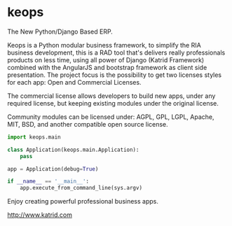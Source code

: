 keops
=====

The New Python/Django Based ERP.

Keops is a Python modular business framework, to simplify the RIA business development,
this is a RAD tool that's delivers really professionals products on less time, using all power of Django (Katrid Framework) combined with the AngularJS and bootstrap framework as client side presentation.
The project focus is the possibility to get two licenses styles for each app: Open and Commercial Licenses.

The commercial license allows developers to build new apps, under any required license, but keeping existing modules under the original license.

Community modules can be licensed under: AGPL, GPL, LGPL, Apache, MIT, BSD, and another compatible open source license.

```python
import keops.main

class Application(keops.main.Application):
    pass

app = Application(debug=True)

if __name__ == '__main__':
    app.execute_from_command_line(sys.argv)
```

Enjoy creating powerful professional business apps.

http://www.katrid.com
